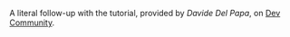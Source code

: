 A literal follow-up with the tutorial, provided by <i>Davide Del Papa</i>, on [Dev Community](https://dev.to/davidedelpapa/yew-tutorial-01-introduction-13ce?signin=true).
